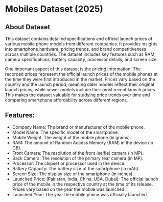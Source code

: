 
# Mobiles Dataset (2025)


## About Dataset
This dataset contains detailed specifications and official launch prices of various mobile phone models from different companies. It provides insights into smartphone hardware, pricing trends, and brand competitiveness across multiple countries. The dataset includes key features such as RAM, camera specifications, battery capacity, processor details, and screen size.

One important aspect of this dataset is the pricing information. The recorded prices represent the official launch prices of the mobile phones at the time they were first introduced in the market. Prices vary based on the country and the launch period, meaning older models reflect their original launch prices, while newer models include their most recent launch prices. This makes the dataset valuable for studying price trends over time and comparing smartphone affordability across different regions.

## Features:

- Company Name: The brand or manufacturer of the mobile phone.
- Model Name: The specific model of the smartphone.
- Mobile Weight: The weight of the mobile phone (in grams).
- RAM: The amount of Random Access Memory (RAM) in the device (in GB).
- Front Camera: The resolution of the front (selfie) camera (in MP).
- Back Camera: The resolution of the primary rear camera (in MP).
- Processor: The chipset or processor used in the device.
- Battery Capacity: The battery size of the smartphone (in mAh).
- Screen Size: The display size of the smartphone (in inches).
- Launched Price: (Pakistan, India, China, USA, Dubai): The official launch price of the mobile in the respective country at the time of its release. Prices vary based on the year the mobile was launched.
- Launched Year: The year the mobile phone was officially launched.
